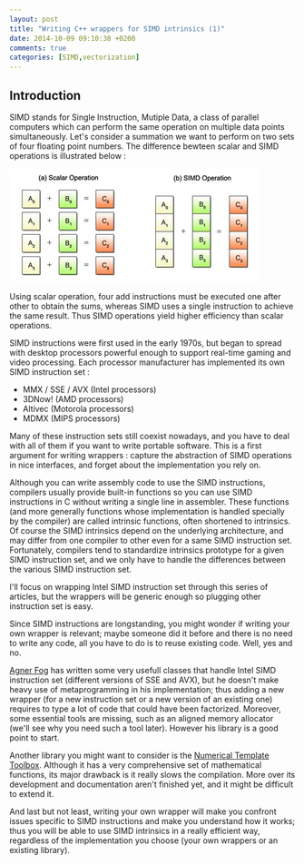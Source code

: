 ```yaml
---
layout: post
title: "Writing C++ wrappers for SIMD intrinsics (1)"
date: 2014-10-09 09:10:38 +0200
comments: true
categories: [SIMD,vectorization]
---
```


## <a name="introduction"></a>Introduction

SIMD stands for Single Instruction, Mutiple Data, a class of parallel computers which can perform
the same operation on multiple data points simultaneously. Let's consider a summation we want to perform
on two sets of four floating point numbers. The difference bewteen scalar and SIMD operations is illustrated
below :

![simd_scalar](/images/simd_scalar.png)

<!-- more -->

Using scalar operation, four add instructions must be executed one after other to obtain the sums, whereas
SIMD uses a single instruction to achieve the same result. Thus SIMD operations yield higher efficiency than
scalar operations.

SIMD instructions were first used in the early 1970s, but began to spread with desktop processors powerful
enough to support real-time gaming and video processing. Each processor manufacturer has implemented its
own SIMD instruction set :

+ MMX / SSE / AVX (Intel processors)
+ 3DNow! (AMD processors)
+ Altivec (Motorola processors)
+ MDMX (MIPS processors)

Many of these instruction sets still coexist nowadays, and you have to deal with all of them if you want to write portable
software. This is a first argument for writing wrappers : capture the abstraction of SIMD operations in nice interfaces,
and forget about the implementation you rely on.

Although you can write assembly code to use the SIMD instructions, compilers usually provide built-in functions so you
can use SIMD instructions in C without writing a single line in assembler. These functions (and more generally functions
whose implementation is handled specially by the compiler) are called intrinsic functions, often shortened to intrinsics.
Of course the SIMD intrinsics depend on the underlying architecture, and may differ from one compiler to other even for a
same SIMD instruction set. Fortunately, compilers tend to standardize intrinsics prototype for a given SIMD instruction set,
and we only have to handle the differences between the various SIMD instruction set.

I'll focus on wrapping Intel SIMD instruction set through this series of articles, but the wrappers will
be generic enough so plugging other instruction set is easy.

Since SIMD instructions are longstanding, you might wonder if writing your own wrapper is relevant; maybe someone
did it before and there is no need to write any code, all you have to do is to reuse existing code. Well, yes and no.

[Agner Fog](http://www.agner.org/optimize/#vectorclass) has written some very usefull classes that handle Intel SIMD
instruction set (different versions of SSE and AVX), but he doesn't make heavy use of metaprogramming in his
implementation; thus adding a new wrapper (for a new instruction set or a new version of an existing one)
requires to type a lot of code that could have been factorized. Moreover, some essential tools are missing, such
as an aligned memory allocator (we'll see why you need such a tool later). However his library is
a good point to start.

Another library you might want to consider is the [Numerical Template Toolbox](https://github.com/MetaScale/nt2).
Although it has a very comprehensive set of mathematical functions, its major drawback is it really slows the
compilation. More over its development and documentation aren't finished yet, and it might be difficult to extend it.

And last but not least, writing your own wrapper will make you confront issues specific to SIMD instructions
and make you understand how it works; thus you will be able to use SIMD intrinsics in a really efficient way, regardless
of the implementation you choose (your own wrappers or an existing library).

